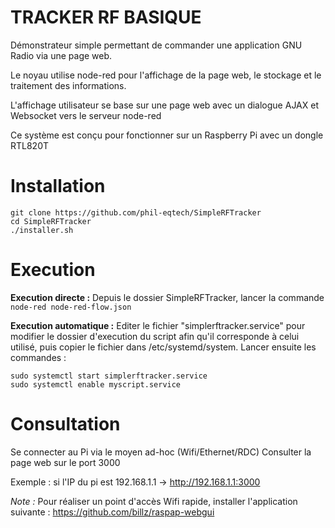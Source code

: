 TRACKER RF BASIQUE
==================

Démonstrateur simple permettant de commander une application GNU Radio via une page web.

Le noyau utilise node-red pour l'affichage de la page web, le stockage et le traitement des informations.

L'affichage utilisateur se base sur une page web  avec un dialogue AJAX et Websocket vers le serveur node-red

Ce système est conçu pour fonctionner sur un Raspberry Pi avec un dongle RTL820T


Installation
============
```
git clone https://github.com/phil-eqtech/SimpleRFTracker
cd SimpleRFTracker
./installer.sh
```


Execution
=========
**Execution directe :**
Depuis le dossier SimpleRFTracker, lancer la commande
`node-red node-red-flow.json`

**Execution automatique :**
Editer le fichier "simplerftracker.service" pour modifier le dossier d'execution du script afin qu'il corresponde à celui utilisé,
puis copier le fichier dans /etc/systemd/system.
Lancer ensuite les commandes :
```
sudo systemctl start simplerftracker.service
sudo systemctl enable myscript.service
```

Consultation
============
Se connecter au Pi via le moyen ad-hoc (Wifi/Ethernet/RDC)
Consulter la page web sur le port 3000

Exemple : si l'IP du pi est 192.168.1.1
-> http://192.168.1.1:3000

*Note :*
Pour réaliser un point d'accès Wifi rapide, installer l'application suivante : https://github.com/billz/raspap-webgui

